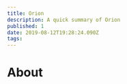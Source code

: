 ```yaml
---
title: Orion
description: A quick summary of Orion
published: 1
date: 2019-08-12T19:28:24.090Z
tags: 
---
```


# About